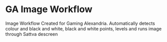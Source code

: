 # GA Image Workflow
 Image Workflow Created for Gaming Alexandria. Automatically detects  colour and black and white, black and white points, levels and runs image through Sattva descreen
